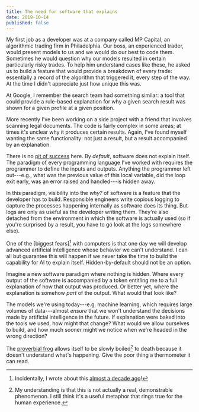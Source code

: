```yaml
---
title: The need for software that explains
date: 2019-10-14
published: false
---
```


My first job as a developer was at a company called MP Capital, an algorithmic
trading firm in Philadelphia. Our boss, an experienced trader, would present
models to us and we would do our best to code them. Sometimes he would question
why our models resulted in certain particularly risky trades. To help him
understand cases like these, he asked us to build a feature that would provide
a breakdown of every trade: essentially a record of the algorithm that
triggered it, every step of the way. At the time I didn't appreciate just how
unique this was.

At Google, I remember the search team had something similar: a tool that could
provide a rule-based explanation for why a given search result was shown for a
given profile at a given position.

More recently I've been working on a side project with a friend that involves
scanning legal documents. The code is fairly complex in some areas; at times
it's unclear why it produces certain results. Again, I've found myself wanting
the same functionality: not just a result, but a result accompanied by an
explanation.

There is no [pit of success](/posts/pit-of-success.html) here. By _default_,
software does not explain itself. The paradigm of every programming language
I've worked with requires the programmer to define the inputs and outputs.
Anything the programmer left out---e.g., what was the previous value of this
local variable, did the loop exit early, was an error raised and handled---is
hidden away.

In this paradigm, visibility into the _why?_ of software is a feature that the
developer has to build. Responsible engineers write copious logging to capture
the processes happening internally as software does its thing. But logs are
only as useful as the developer writing them. They're also detached from the
environment in which the software is actually used (so if you're surprised by a
result, you have to go look at the logs somewhere else).

One of the [biggest fears][^biggest-fears] with computers is that one day we
will develop advanced artificial intelligence whose behavior we can't
understand. I can all but guarantee this will happen if we never take the time
to build the capability for AI to explain itself. Hidden-by-default should not
be an option.

Imagine a new software paradigm where nothing is hidden. Where every output of
the software is accompanied by a token entitling me to a full explanation of
how that output was produced. Or better yet, where the explanation is somehow
_part_ of the output. What would that look like?

The models we're using today---e.g. machine learning, which requires large
volumes of data---almost _ensure_ that we won't understand the decisions made
by artificial intelligence in the future. If explanation were baked into the
tools we used, how might that change? What would we allow ourselves to build,
and how much sooner might we notice when we're headed in the wrong direction?

The [proverbial frog](https://en.wikipedia.org/wiki/Boiling_frog) allows itself
to be slowly boiled[^slowly-boiled] to death because it doesn't understand
what's happening. Give the poor thing a thermometer it can read.

[^biggest-fears]: Incidentally, I wrote about this [almost a decade ago](/posts/2011-08-13-were-all-going-to-die-because-you-dont-know-what-a-binary-tree-is.markdown)!

[^slowly-boiled]: My understanding is that this is not actually a real, demonstrable phenomenon. I still think it's a useful metaphor that rings true for the human experience.
